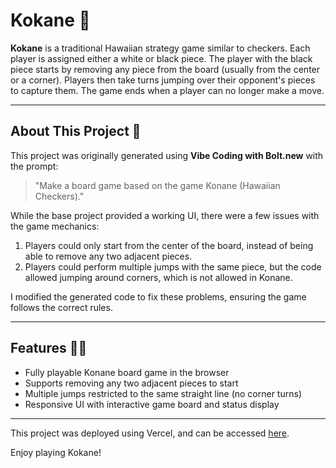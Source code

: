 # Kokane 🌺

**Kokane** is a traditional Hawaiian strategy game similar to checkers. Each player is assigned either a white or black piece. The player with the black piece starts by removing any piece from the board (usually from the center or a corner). Players then take turns jumping over their opponent's pieces to capture them. The game ends when a player can no longer make a move.

---

## About This Project 📑

This project was originally generated using **Vibe Coding with Bolt.new** with the prompt:

> "Make a board game based on the game Konane (Hawaiian Checkers)."

While the base project provided a working UI, there were a few issues with the game mechanics:

1. Players could only start from the center of the board, instead of being able to remove any two adjacent pieces.  
2. Players could perform multiple jumps with the same piece, but the code allowed jumping around corners, which is not allowed in Konane.

I modified the generated code to fix these problems, ensuring the game follows the correct rules.

---

## Features 👩‍💻

- Fully playable Konane board game in the browser  
- Supports removing any two adjacent pieces to start  
- Multiple jumps restricted to the same straight line (no corner turns)  
- Responsive UI with interactive game board and status display  

---
This project was deployed using Vercel, and can be accessed [here](https://kokane-pg26ou8qd-samantha-limons-projects.vercel.app/).

Enjoy playing Kokane!
